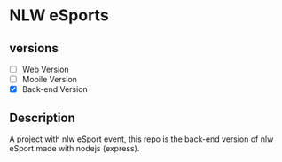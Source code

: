 # NLW eSports

## versions

- [ ] Web Version
- [ ] Mobile Version
- [x] Back-end Version

## Description
A project with nlw eSport event, this repo is the back-end version of nlw eSport made with nodejs (express).
